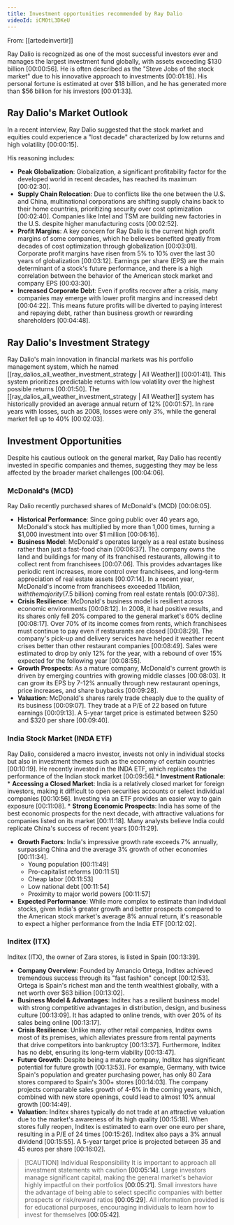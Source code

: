 ```yaml
---
title: Investment opportunities recommended by Ray Dalio
videoId: iCM0tL3DKeU
---
```


From: [[artedeinvertir]] <br/> 

Ray Dalio is recognized as one of the most successful investors ever and manages the largest investment fund globally, with assets exceeding $130 billion <a class="yt-timestamp" data-t="00:00:56">[00:00:56]</a>. He is often described as the "Steve Jobs of the stock market" due to his innovative approach to investments <a class="yt-timestamp" data-t="00:01:18">[00:01:18]</a>. His personal fortune is estimated at over $18 billion, and he has generated more than $56 billion for his investors <a class="yt-timestamp" data-t="00:01:33">[00:01:33]</a>.

## Ray Dalio's Market Outlook

In a recent interview, Ray Dalio suggested that the stock market and equities could experience a "lost decade" characterized by low returns and high volatility <a class="yt-timestamp" data-t="00:00:15">[00:00:15]</a>.

His reasoning includes:
*   **Peak Globalization**: Globalization, a significant profitability factor for the developed world in recent decades, has reached its maximum <a class="yt-timestamp" data-t="00:02:30">[00:02:30]</a>.
*   **Supply Chain Relocation**: Due to conflicts like the one between the U.S. and China, multinational corporations are shifting supply chains back to their home countries, prioritizing security over cost optimization <a class="yt-timestamp" data-t="00:02:40">[00:02:40]</a>. Companies like Intel and TSM are building new factories in the U.S. despite higher manufacturing costs <a class="yt-timestamp" data-t="00:02:52">[00:02:52]</a>.
*   **Profit Margins**: A key concern for Ray Dalio is the current high profit margins of some companies, which he believes benefited greatly from decades of cost optimization through globalization <a class="yt-timestamp" data-t="00:03:01">[00:03:01]</a>. Corporate profit margins have risen from 5% to 10% over the last 30 years of globalization <a class="yt-timestamp" data-t="00:03:12">[00:03:12]</a>. Earnings per share (EPS) are the main determinant of a stock's future performance, and there is a high correlation between the behavior of the American stock market and company EPS <a class="yt-timestamp" data-t="00:03:30">[00:03:30]</a>.
*   **Increased Corporate Debt**: Even if profits recover after a crisis, many companies may emerge with lower profit margins and increased debt <a class="yt-timestamp" data-t="00:04:22">[00:04:22]</a>. This means future profits will be diverted to paying interest and repaying debt, rather than business growth or rewarding shareholders <a class="yt-timestamp" data-t="00:04:48">[00:04:48]</a>.

## Ray Dalio's Investment Strategy

Ray Dalio's main innovation in financial markets was his portfolio management system, which he named [[ray_dalios_all_weather_investment_strategy | All Weather]] <a class="yt-timestamp" data-t="00:01:41">[00:01:41]</a>. This system prioritizes predictable returns with low volatility over the highest possible returns <a class="yt-timestamp" data-t="00:01:50">[00:01:50]</a>. The [[ray_dalios_all_weather_investment_strategy | All Weather]] system has historically provided an average annual return of 12% <a class="yt-timestamp" data-t="00:01:57">[00:01:57]</a>. In rare years with losses, such as 2008, losses were only 3%, while the general market fell up to 40% <a class="yt-timestamp" data-t="00:02:03">[00:02:03]</a>.

## Investment Opportunities

Despite his cautious outlook on the general market, Ray Dalio has recently invested in specific companies and themes, suggesting they may be less affected by the broader market challenges <a class="yt-timestamp" data-t="00:04:06">[00:04:06]</a>.

### McDonald's (MCD)

Ray Dalio recently purchased shares of McDonald's (MCD) <a class="yt-timestamp" data-t="00:06:05">[00:06:05]</a>.
*   **Historical Performance**: Since going public over 40 years ago, McDonald's stock has multiplied by more than 1,000 times, turning a $1,000 investment into over $1 million <a class="yt-timestamp" data-t="00:06:16">[00:06:16]</a>.
*   **Business Model**: McDonald's operates largely as a real estate business rather than just a fast-food chain <a class="yt-timestamp" data-t="00:06:37">[00:06:37]</a>. The company owns the land and buildings for many of its franchised restaurants, allowing it to collect rent from franchisees <a class="yt-timestamp" data-t="00:07:06">[00:07:06]</a>. This provides advantages like periodic rent increases, more control over franchisees, and long-term appreciation of real estate assets <a class="yt-timestamp" data-t="00:07:14">[00:07:14]</a>. In a recent year, McDonald's income from franchisees exceeded $11 billion, with the majority ($7.5 billion) coming from real estate rentals <a class="yt-timestamp" data-t="00:07:38">[00:07:38]</a>.
*   **Crisis Resilience**: McDonald's business model is resilient across economic environments <a class="yt-timestamp" data-t="00:08:12">[00:08:12]</a>. In 2008, it had positive results, and its shares only fell 20% compared to the general market's 60% decline <a class="yt-timestamp" data-t="00:08:17">[00:08:17]</a>. Over 70% of its income comes from rents, which franchisees must continue to pay even if restaurants are closed <a class="yt-timestamp" data-t="00:08:29">[00:08:29]</a>. The company's pick-up and delivery services have helped it weather recent crises better than other restaurant companies <a class="yt-timestamp" data-t="00:08:49">[00:08:49]</a>. Sales were estimated to drop by only 12% for the year, with a rebound of over 15% expected for the following year <a class="yt-timestamp" data-t="00:08:55">[00:08:55]</a>.
*   **Growth Prospects**: As a mature company, McDonald's current growth is driven by emerging countries with growing middle classes <a class="yt-timestamp" data-t="00:08:03">[00:08:03]</a>. It can grow its EPS by 7-12% annually through new restaurant openings, price increases, and share buybacks <a class="yt-timestamp" data-t="00:09:28">[00:09:28]</a>.
*   **Valuation**: McDonald's shares rarely trade cheaply due to the quality of its business <a class="yt-timestamp" data-t="00:09:07">[00:09:07]</a>. They trade at a P/E of 22 based on future earnings <a class="yt-timestamp" data-t="00:09:13">[00:09:13]</a>. A 5-year target price is estimated between $250 and $320 per share <a class="yt-timestamp" data-t="00:09:40">[00:09:40]</a>.

### India Stock Market (INDA ETF)

Ray Dalio, considered a macro investor, invests not only in individual stocks but also in investment themes such as the economy of certain countries <a class="yt-timestamp" data-t="00:10:19">[00:10:19]</a>. He recently invested in the INDA ETF, which replicates the performance of the Indian stock market <a class="yt-timestamp" data-t="00:09:56">[00:09:56]</a>.*   **Investment Rationale**:
    *   **Accessing a Closed Market**: India is a relatively closed market for foreign investors, making it difficult to open securities accounts or select individual companies <a class="yt-timestamp" data-t="00:10:56">[00:10:56]</a>. Investing via an ETF provides an easier way to gain exposure <a class="yt-timestamp" data-t="00:11:08">[00:11:08]</a>.
    *   **Strong Economic Prospects**: India has some of the best economic prospects for the next decade, with attractive valuations for companies listed on its market <a class="yt-timestamp" data-t="00:11:18">[00:11:18]</a>. Many analysts believe India could replicate China's success of recent years <a class="yt-timestamp" data-t="00:11:29">[00:11:29]</a>.
*   **Growth Factors**: India's impressive growth rate exceeds 7% annually, surpassing China and the average 3% growth of other economies <a class="yt-timestamp" data-t="00:11:34">[00:11:34]</a>.
    *   Young population <a class="yt-timestamp" data-t="00:11:49">[00:11:49]</a>
    *   Pro-capitalist reforms <a class="yt-timestamp" data-t="00:11:51">[00:11:51]</a>
    *   Cheap labor <a class="yt-timestamp" data-t="00:11:53">[00:11:53]</a>
    *   Low national debt <a class="yt-timestamp" data-t="00:11:54">[00:11:54]</a>
    *   Proximity to major world powers <a class="yt-timestamp" data-t="00:11:57">[00:11:57]</a>
*   **Expected Performance**: While more complex to estimate than individual stocks, given India's greater growth and better prospects compared to the American stock market's average 8% annual return, it's reasonable to expect a higher performance from the India ETF <a class="yt-timestamp" data-t="00:12:02">[00:12:02]</a>.

### Inditex (ITX)

Inditex (ITX), the owner of Zara stores, is listed in Spain <a class="yt-timestamp" data-t="00:13:39">[00:13:39]</a>.
*   **Company Overview**: Founded by Amancio Ortega, Inditex achieved tremendous success through its "fast fashion" concept <a class="yt-timestamp" data-t="00:12:53">[00:12:53]</a>. Ortega is Spain's richest man and the tenth wealthiest globally, with a net worth over $63 billion <a class="yt-timestamp" data-t="00:13:02">[00:13:02]</a>.
*   **Business Model & Advantages**: Inditex has a resilient business model with strong competitive advantages in distribution, design, and business culture <a class="yt-timestamp" data-t="00:13:09">[00:13:09]</a>. It has adapted to online trends, with over 20% of its sales being online <a class="yt-timestamp" data-t="00:13:17">[00:13:17]</a>.
*   **Crisis Resilience**: Unlike many other retail companies, Inditex owns most of its premises, which alleviates pressure from rental payments that drive competitors into bankruptcy <a class="yt-timestamp" data-t="00:13:37">[00:13:37]</a>. Furthermore, Inditex has no debt, ensuring its long-term viability <a class="yt-timestamp" data-t="00:13:47">[00:13:47]</a>.
*   **Future Growth**: Despite being a mature company, Inditex has significant potential for future growth <a class="yt-timestamp" data-t="00:13:53">[00:13:53]</a>. For example, Germany, with twice Spain's population and greater purchasing power, has only 80 Zara stores compared to Spain's 300+ stores <a class="yt-timestamp" data-t="00:14:03">[00:14:03]</a>. The company projects comparable sales growth of 4-6% in the coming years, which, combined with new store openings, could lead to almost 10% annual growth <a class="yt-timestamp" data-t="00:14:49">[00:14:49]</a>.
*   **Valuation**: Inditex shares typically do not trade at an attractive valuation due to the market's awareness of its high quality <a class="yt-timestamp" data-t="00:15:18">[00:15:18]</a>. When stores fully reopen, Inditex is estimated to earn over one euro per share, resulting in a P/E of 24 times <a class="yt-timestamp" data-t="00:15:26">[00:15:26]</a>. Inditex also pays a 3% annual dividend <a class="yt-timestamp" data-t="00:15:55">[00:15:55]</a>. A 5-year target price is projected between 35 and 45 euros per share <a class="yt-timestamp" data-t="00:16:02">[00:16:02]</a>.

> [!CAUTION] Individual Responsibility
> It is important to approach all investment statements with caution <a class="yt-timestamp" data-t="00:05:14">[00:05:14]</a>. Large investors manage significant capital, making the general market's behavior highly impactful on their portfolios <a class="yt-timestamp" data-t="00:05:21">[00:05:21]</a>. Small investors have the advantage of being able to select specific companies with better prospects or risk/reward ratios <a class="yt-timestamp" data-t="00:05:29">[00:05:29]</a>. All information provided is for educational purposes, encouraging individuals to learn how to invest for themselves <a class="yt-timestamp" data-t="00:05:42">[00:05:42]</a>.